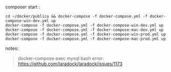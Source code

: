 composer start :

	cd ~/docker/publica && docker-compose -f docker-compose.yml -f docker-compose-win-dev.yml up
	docker-compose -f docker-compose.yml -f docker-compose-win-dev.yml up
	docker-compose -f docker-compose.yml -f docker-compose-mac-dev.yml up
	docker-compose -f docker-compose.yml -f docker-compose-win-prod.yml up
	docker-compose -f docker-compose.yml -f docker-compose-mac-prod.yml up
	
notes:

> docker-compose exec mysql bash error:  https://github.com/laradock/laradock/issues/1173